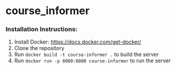 # course_informer

### Installation Instructions:

1. Install Docker: https://docs.docker.com/get-docker/
2. Clone the repository
3. Run `docker build -t course-informer .` to build the server
4. Run `docker run -p 8080:8080 course-informer` to run the server